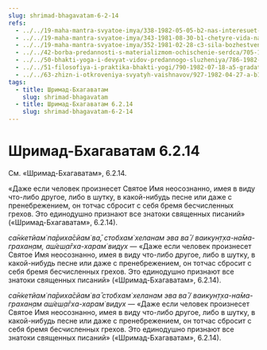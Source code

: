 ```yaml
---
slug: shrimad-bhagavatam-6-2-14
refs:
  - ../../19-maha-mantra-svyatoe-imya/338-1982-05-05-b2-nas-interesuet-kachestvo-povtoreniya-svyatogo-imeni.md
  - ../../19-maha-mantra-svyatoe-imya/343-1981-08-30-b1-chetyre-vida-namabhasy.md
  - ../../19-maha-mantra-svyatoe-imya/352-1981-02-28-c3-sila-bozhestvennogo-zvuka.md
  - ../../42-borba-predannosti-s-materializmom-ochischenie-serdca/705-1982-06-19-c2-dostatochno-odin-raz-proiznesti-hare-krishna.md
  - ../../50-bhakti-yoga-i-devyat-vidov-predannogo-sluzheniya/786-1982-03-31-a2-praktika-bhakti-jogi-9-vidov-predannogo-sluzheniya-i-drugie-aspekty.md
  - ../../51-filosofiya-i-praktika-bhakti-yogi/790-1982-07-18-a5-gradatsiya-v-urovnyah-sluzheniya-svyatomu-imeni-prasadu-bozhestvam-i-chtenii-pisanij.md
  - ../../63-zhizn-i-otkroveniya-svyatyh-vaishnavov/927-1982-04-27-a-b1-istoriya-valmiki-rishi.md
tags:
  - title: Шримад-Бхагаватам
    slug: shrimad-bhagavatam
  - title: Шримад-Бхагаватам 6.2.14
    slug: shrimad-bhagavatam-6-2-14
---
```


# Шримад-Бхагаватам 6.2.14

См. «Шримад-Бхагаватам», 6.2.14.

«Даже если человек произнесет Святое Имя неосознанно, имея в виду что-либо другое, либо в шутку, в какой-нибудь песне или даже с пренебрежением, он тотчас сбросит с себя бремя бесчисленных грехов. Это единодушно признают все знатоки священных писаний» («Шримад-Бхагаватам», 6.2.14).

*са̄н̇кетйам̇ па̄риха̄сйам̇ ва̄, стобхам̇ хеланам эва ва̄ / ваикун̣т̣ха-на̄ма-грахан̣ам, аш́еш̣а̄гха-харам̇ видух* — «Даже если человек произнесет Святое Имя неосознанно, имея в виду что-либо другое, либо в шутку, в какой-нибудь песне или даже с пренебрежением, он тотчас сбросит с себя бремя бесчисленных грехов. Это единодушно признают все знатоки священных писаний» («Шримад-Бхагаватам», 6.2.14).


*са̄н̇кетйам̇ па̄риха̄сйам̇ ва̄ стобхам̇ хеланам эва ва̄ / ваикун̣т̣ха-на̄ма-грахан̣ам аш́еш̣а̄гха-харам̇ видух* — «Даже если человек произнесет Святое Имя неосознанно, имея в виду что-либо другое, либо в шутку, в какой-нибудь песне или даже с пренебрежением, он тотчас сбросит с себя бремя бесчисленных грехов. Это единодушно признают все знатоки священных писаний» («Шримад-Бхагаватам», 6.2.14).


